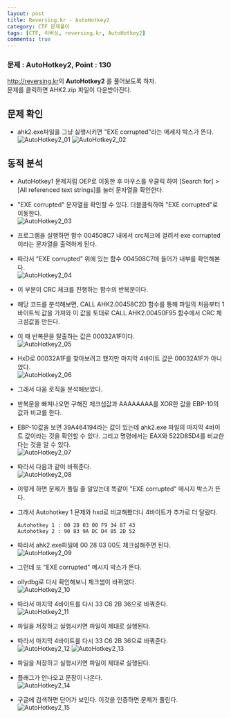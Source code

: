 ```yaml
---
layout: post
title: Reversing.kr - AutoHotkey2
category: CTF 문제풀이
tags: [CTF, 리버싱, reversing.kr, AutoHotkey2]
comments: true
---
```

### 문제 : AutoHotkey2, Point : 130
<http://reversing.kr>의 **AutoHotkey2** 를 풀어보도록 하자.  
문제를 클릭하면 AHK2.zip 파일이 다운받아진다.

## 문제 확인
- ahk2.exe파일을 그냥 실행시키면 "EXE corrupted"라는 메세지 박스가 뜬다.  
![AutoHotkey2_01](https://user-images.githubusercontent.com/41509536/89115418-1be62400-d4c3-11ea-8138-85960c33da93.jpg)
![AutoHotkey2_02](https://user-images.githubusercontent.com/41509536/89115419-1d175100-d4c3-11ea-9077-6b9ea5df1c49.jpg)

## 동적 분석
- AutoHotkey1 문제처럼 OEP로 이동한 후 마우스를 우클릭 하여 [Search for] > [All referenced text strings]를 눌러 문자열을 확인한다.
- "EXE corrupted" 문자열을 확인할 수 있다. 더블클릭하여 "EXE corrupted"로 이동한다.  
![AutoHotkey2_03](https://user-images.githubusercontent.com/41509536/89115420-1dafe780-d4c3-11ea-8537-3071164c06c1.png)  

- 프로그램을 실행하면  함수 004508C7 내에서 crc체크에 걸려서 exe corrupted이라는 문자열을 출력하게 된다.
- 따라서 "EXE corrupted" 위에 있는 함수 004508C7에 들어가 내부를 확인해본다.  
![AutoHotkey2_04](https://user-images.githubusercontent.com/41509536/89115422-1dafe780-d4c3-11ea-92ee-c126590dfb40.jpg)  

- 이 부분이 CRC 체크를 진행하는 함수의 반복문이다.
- 해당 코드를 분석해보면, CALL AHK2.00458C2D 함수를 통해 파일의 처음부터 1바이트씩 값을 가져와 이 값을 토대로 CALL AHK2.00450F95 함수에서 CRC 체크섬값을 만든다.
- 이 때 반복문을 탈출하는 값은 00032A1F이다.  
![AutoHotkey2_05](https://user-images.githubusercontent.com/41509536/89115423-1e487e00-d4c3-11ea-996c-3243c164f4ce.png)  

- HxD로 00032A1F를 찾아보려고 했지만 마지막 4바이트 값은 00032A1F가 아니었다.  
![AutoHotkey2_06](https://user-images.githubusercontent.com/41509536/89115424-1ee11480-d4c3-11ea-9c73-080f0e7daf95.jpg)  

- 그래서 다음 로직을 분석해보았다.
- 반복문을 빠져나오면 구해진 체크섬값과 AAAAAAAA를 XOR한 값을 EBP-10의 값과 비교를 한다.
- EBP-10값을 보면 39A464194라는 값이 있는데 ahk2.exe 파일의 마지막 4바이트 값이라는 것을 확인할 수 있다. 그리고 명령에서는 EAX와 522D85D4를 비교한다는 것을 알 수 있다.  
![AutoHotkey2_07](https://user-images.githubusercontent.com/41509536/89115425-1ee11480-d4c3-11ea-95e4-874175e2728a.jpg)  

- 따라서 다음과 같이 바꿔준다.  
![AutoHotkey2_08](https://user-images.githubusercontent.com/41509536/89115426-1f79ab00-d4c3-11ea-9eda-2662ad6146c9.png)  

- 이렇게 하면 문제가 풀릴 줄 알았는데 똑같이 "EXE corrupted" 메시지 박스가 뜬다.
- 그래서 Autohotkey 1 문제와 hxd로 비교해봤더니 4바이트가 추가로 더 달랐다.  
  ```
  Autohotkey 1 : 00 28 03 00 F9 34 87 43
  Autohotkey 2 : 90 83 9A DC D4 85 2D 52
  ```
- 따라서 ahk2.exe파일에 00 28 03 00도 체크섬해주면 된다.  
![AutoHotkey2_09](https://user-images.githubusercontent.com/41509536/89115427-1f79ab00-d4c3-11ea-8e98-090cb542538c.jpg)  

- 그런데 또 "EXE corrupted" 메시지 박스가 뜬다.
- ollydbg로 다시 확인해보니 체크썸이 바뀌었다.  
![AutoHotkey2_10](https://user-images.githubusercontent.com/41509536/89115428-20124180-d4c3-11ea-863e-cf5f5987a3a0.jpg)  

- 따라서 마지막 4바이트를 다시 33 C6 2B 36으로 바꿔준다.  
![AutoHotkey2_11](https://user-images.githubusercontent.com/41509536/89115429-20aad800-d4c3-11ea-8969-e9916c8b0215.jpg)  

- 파일을 저장하고 실행시키면 파일이 제대로 실행된다.
- 따라서 마지막 4바이트를 다시 33 C6 2B 36으로 바꿔준다.    
![AutoHotkey2_12](https://user-images.githubusercontent.com/41509536/89117396-6756fd00-d4d8-11ea-8bf7-d33e86963dc4.png)
![AutoHotkey2_13](https://user-images.githubusercontent.com/41509536/89117393-63c37600-d4d8-11ea-8934-1288222b7306.jpg)  

- 파일을 저장하고 실행시키면 파일이 제대로 실행된다.  
- 플래그가 안나오고 문장이 나온다.  
![AutoHotkey2_14](https://user-images.githubusercontent.com/41509536/89117395-66be6680-d4d8-11ea-968a-b49aa484b7c2.jpg)  

- 구글에 검색하면 단어가 보인다. 이것을 인증하면 문제가 풀린다.
![AutoHotkey2_15](https://user-images.githubusercontent.com/41509536/89117893-4395b600-d4dc-11ea-9e12-f1e70cd54fef.jpg)
